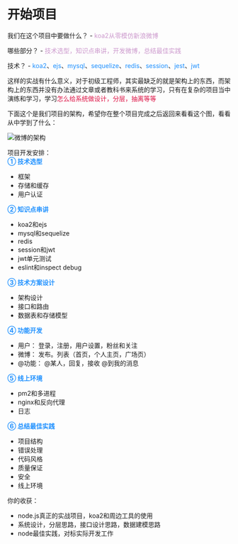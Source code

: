 # 开始项目

我们在这个项目中要做什么？ - <font color=#CC99CD>koa2从零模仿新浪微博</font>

哪些部分？ - <font color=#CC99CD>技术选型，知识点串讲，开发微博，总结最佳实践</font>

技术？ - <font color=#1E90FF>koa2</font>、<font color=#1E90FF>ejs</font>、<font color=#1E90FF>mysql</font>、<font color=#1E90FF>sequelize</font>、<font color=#1E90FF>redis</font>、<font color=#1E90FF>session</font>、<font color=#1E90FF>jest</font>、<font color=#1E90FF>jwt</font>

这样的实战有什么意义，对于初级工程师，其实最缺乏的就是架构上的东西，而架构上的东西并没有办法通过文章或者教科书来系统的学习，只有在复杂的项目当中演练和学习，学习<font color=#DD1144>怎么给系统做设计，分层，抽离等等</font>

下面这个是我们项目的架构，希望你在整个项目完成之后返回来看看这个图，看看从中学到了什么：

<img :src="$withBase('/node_weibo_jiagou.png')" alt="微博的架构">

项目开发安排：  
<font color=#1E90FF>**① 技术选型**</font>  

+ 框架
+ 存储和缓存
+ 用户认证

<font color=#1E90FF>**② 知识点串讲**</font>

+ koa2和ejs
+ mysql和sequelize
+ redis
+ session和jwt
+ jwt单元测试
+ eslint和inspect debug

<font color=#1E90FF>**③ 技术方案设计**</font>

+ 架构设计
+ 接口和路由
+ 数据表和存储模型

<font color=#1E90FF>**④ 功能开发**</font>

+ 用户： 登录，注册，用户设置，粉丝和关注
+ 微博： 发布。列表（首页，个人主页，广场页）
+ @功能： @某人，回复，接收 @到我的消息

<font color=#1E90FF>**⑤ 线上环境**</font>

+ pm2和多进程
+ nginx和反向代理
+ 日志

<font color=#1E90FF>**⑥ 总结最佳实践**</font>

+ 项目结构
+ 错误处理
+ 代码风格
+ 质量保证
+ 安全
+ 线上环境

你的收获：
+ node.js真正的实战项目，koa2和周边工具的使用
+ 系统设计，分层思路，接口设计思路，数据建模思路
+ node最佳实践，对标实际开发工作